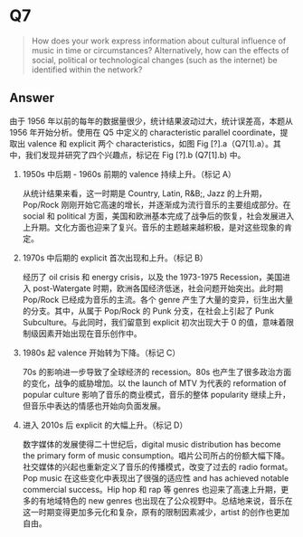 # Q7

>  How does your work express information about cultural influence of music in time or circumstances? Alternatively, how can the effects of social, political or technological changes (such as the internet) be identified within the network?

## Answer

由于 1956 年以前的每年的数据量很少，统计结果波动过大，统计误差高，本题从 1956 年开始分析。使用在 Q5 中定义的 characteristic parallel coordinate，提取出 valence 和 explicit 两个 characteristics，如图 Fig [?].a（Q7[1].a）。其中，我们发现并研究了四个兴趣点，标记在 Fig [?].b (Q7[1].b) 中。

1. 1950s 中后期 - 1960s 前期的 valence 持续上升。（标记 A）

   从统计结果来看，这一时期是 Country, Latin, R&B;, Jazz 的上升期，Pop/Rock 刚刚开始它高速的增长，并逐渐成为流行音乐的主要组成部分。在 social 和 political 方面，美国和欧洲基本完成了战争后的恢复，社会发展进入上升期。文化方面也迎来了复兴。音乐的主题越来越积极，是对这些现象的肯定。

2. 1970s 中后期的 explicit 首次出现和上升。（标记 B）

   经历了 oil crisis 和 energy crisis，以及 the 1973-1975 Recession，美国进入 post-Watergate 时期，欧洲各国经济低迷，社会问题开始突出。此时期 Pop/Rock 已经成为音乐的主流。各个 genre 产生了大量的变异，衍生出大量的分支。其中，从属于 Pop/Rock 的 Punk 分支，在社会上引起了 Punk Subculture。与此同时，我们留意到 explicit 初次出现大于 0 的值，意味着限制级因素开始出现在音乐创作中。

3. 1980s 起 valence 开始转为下降。（标记 C）

   70s 的影响进一步导致了全球经济的 recession。80s 也产生了很多政治方面的变化，战争的威胁增加。以 the launch of MTV 为代表的 reformation of popular culture 影响了音乐的商业模式，音乐的整体 popularity 继续上升，但音乐中表达的情感也开始向负面发展。

4. 进入 2010s 后 explicit 的大幅上升。（标记 D）

   数字媒体的发展使得二十世纪后，digital music distribution has become the primary form of music consumption。唱片公司所占的份额大幅下降。社交媒体的兴起也重新定义了音乐的传播模式，改变了过去的 radio format。Pop music 在这些变化中表现出了很强的适应性 and has achieved notable commercial success。Hip hop 和 rap 等 genres 也迎来了高速上升期，更多的有地域特色的 new genres 也出现在了公众视野中。总结地来说，音乐在这一时期变得更加多元化和复杂，原有的限制因素减少，artist 的创作也更加自由。

